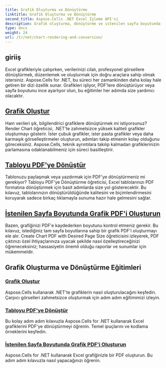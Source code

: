 ```yaml
---
title: Grafik Oluşturma ve Dönüştürme
linktitle: Grafik Oluşturma ve Dönüştürme
second_title: Aspose.Cells .NET Excel İşleme API'si
description: Grafik oluşturma, dönüştürme ve istenilen sayfa boyutunda PDF oluşturma konusunda Aspose.Cells for .NET eğitimlerini keşfedin. Sorunsuz Excel grafik işleme için adım adım kılavuzlar.
type: docs
weight: 24
url: /tr/net/chart-rendering-and-conversion/
---
```

## giriiş

Excel grafikleriyle çalışırken, verilerinizi cilalı, profesyonel görsellere dönüştürmek, düzenlemek ve oluşturmak için doğru araçlara sahip olmak istersiniz. Aspose.Cells for .NET, bu süreci her zamankinden daha kolay hale getiren bir dizi özellik sunar. Grafikleri işliyor, PDF'lere dönüştürüyor veya sayfa boyutunu ince ayarlıyor olun, bu eğitimler her adımda size yardımcı olacaktır.

## [Grafik Oluştur](./render-chart/)

Ham verileri şık, bilgilendirici grafiklere dönüştürmek mi istiyorsunuz? Render Chart öğreticisi, .NET'te zahmetsizce yüksek kaliteli grafikler oluşturmayı gösterir. İster çubuk grafikler, ister pasta grafikler veya daha karmaşık görselleştirmeler oluşturun, adımları takip etmenin kolay olduğunu göreceksiniz. Aspose.Cells, teknik ayrıntılara takılıp kalmadan grafiklerinizin parlamasına odaklanabilmeniz için süreci basitleştirir.

## [Tabloyu PDF'ye Dönüştür](./convert-chart-to-pdf/)

Tablonuzu paylaşmak veya yazdırmak için PDF'ye dönüştürmeniz mi gerekiyor? Tabloyu PDF'ye Dönüştürme öğreticisi, Excel tablolarınızı PDF formatına dönüştürmek için basit adımlarda size yol gösterecektir. Bu kılavuz, tablolarınızın dönüştürüldüğünde kalitesini ve biçimlendirmesini koruyarak sadece birkaç tıklamayla sunuma hazır hale gelmesini sağlar.

## [İstenilen Sayfa Boyutunda Grafik PDF'i Oluşturun](./create-chart-pdf-with-desired-page-size/)

Bazen, grafiğinizi PDF'e kaydederken boyutunu kontrol etmeniz gerekir. Bu kılavuz, istediğiniz tam sayfa boyutlarına sahip bir grafik PDF'i oluşturmayı ele alır. Create Chart PDF with Desired Page Size öğreticisini izleyerek, PDF çıktınızı özel ihtiyaçlarınıza uyacak şekilde nasıl özelleştireceğinizi öğreneceksiniz; hassasiyetin önemli olduğu raporlar ve sunumlar için mükemmeldir.

## Grafik Oluşturma ve Dönüştürme Eğitimleri
### [Grafik Oluştur](./render-chart/)
Aspose.Cells kullanarak .NET'te grafiklerin nasıl oluşturulacağını keşfedin. Çarpıcı görselleri zahmetsizce oluşturmak için adım adım eğitimimizi izleyin.
### [Tabloyu PDF'ye Dönüştür](./convert-chart-to-pdf/)
Bu kolay adım adım kılavuzla Aspose.Cells for .NET kullanarak Excel grafiklerini PDF'ye dönüştürmeyi öğrenin. Temel ipuçlarını ve kodlama örneklerini keşfedin.
### [İstenilen Sayfa Boyutunda Grafik PDF'i Oluşturun](./create-chart-pdf-with-desired-page-size/)
Aspose.Cells for .NET kullanarak Excel grafiğinizle bir PDF oluşturun. Bu adım adım kılavuzla nasıl yapacağınızı öğrenin.